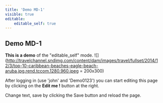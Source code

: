 ```yaml
---
title: 'Demo MD-1'
visible: true
editable:
    editable_self: true
---
```


## Demo MD-1

**This is a demo** of the "editable_self" mode.
![](http://travelchannel.sndimg.com/content/dam/images/travel/fullset/2014/12/3/top-10-caribbean-beaches-eagle-beach-aruba.jpg.rend.tccom.1280.960.jpeg = 200x300)

After logging in (use 'john' and 'Demo0123') you can start editing this page by clicking on the <b>Edit me !</b> button at the right.

Change text, save by clicking the Save button and reload the page.
